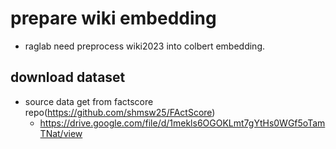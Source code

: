 # prepare wiki embedding
- raglab need preprocess wiki2023 into colbert embedding.
## download dataset
- source data get from factscore repo(https://github.com/shmsw25/FActScore)
  - https://drive.google.com/file/d/1mekls6OGOKLmt7gYtHs0WGf5oTamTNat/view
## 